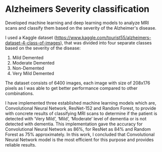 # Alzheimers Severity classification

Developed machine learning and deep learning models to analyze MRI scans and classify them based on the severity of the Alzheimer's disease.

I used a Kaggle dataset (https://www.kaggle.com/tourist55/alzheimers-dataset-4-class-of-images), that was divided into four 
separate classes based on the severity of the disease:
  1) Mild Demented
  2) Moderate Demented
  3) Non-Demented
  4) Very Mild Demented

The dataset consists of 6400
images, each image with size of 208x176 pixels as I 
was able to get better performance compared to other 
combinations.

I have implemented three established machine learning models which are, Convolutional Neural Network, ResNet-152 and Random Forest, to provide with concrete results of classifying MRI scans to determine if the patient is detected with ‘Very Mild’, ‘Mild’, ‘Moderate’ level of dementia or is not detected with dementia. This implementation gave the accuracy for Convolutional Neural Network as 86%, for ResNet as 84% and Random Forest as 75% approximately. In this work, I concluded that Convolutional Neural Network model is the most efficient for this purpose and provides reliable results. 
